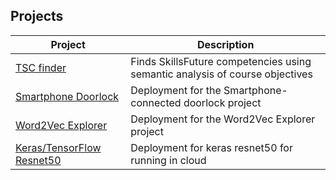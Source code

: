 ## Projects

|Project|Description|
|--|--|
|[TSC finder](node/tscfinder/README.md)|Finds SkillsFuture competencies using semantic analysis of course objectives|
|[Smartphone Doorlock](dockerfiles/smartphone-doorlock/README.md)|Deployment for the Smartphone-connected doorlock project|
|[Word2Vec Explorer](dockerfiles/t-sne/README.md)|Deployment for the Word2Vec Explorer project|
|[Keras/TensorFlow Resnet50](dockerfiles/tensorflow/)|Deployment for keras resnet50 for running in cloud|
